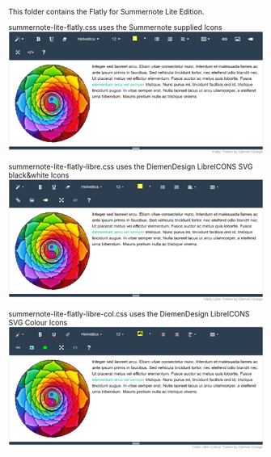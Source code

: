 This folder contains the Flatly for Summernote Lite Edition.

summernote-lite-flatly.css uses the Summernote supplied Icons
![summernote-lite-flatly](summernote-lite-flatly.png)

summernote-lite-flatly-libre.css uses the DiemenDesign LibreICONS SVG black&white Icons
![summernote-lite-flatly-libre](summernote-lite-flatly-libre.png)

summernote-lite-flatly-libre-col.css uses the DiemenDesign LibreICONS SVG Colour Icons
![summernote-lite-flatly-libre-col](summernote-lite-flatly-libre-col.png)
